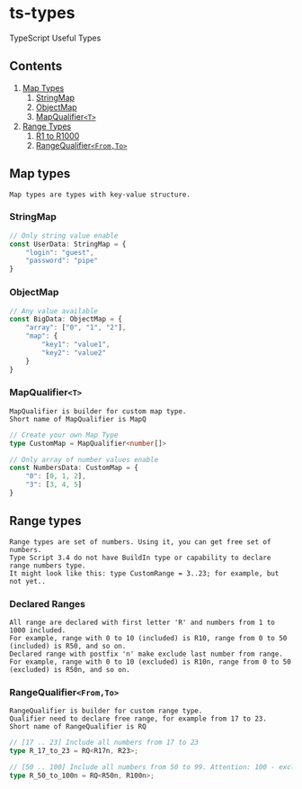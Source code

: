# ts-types
TypeScript Useful Types

## Contents
1. [Map Types](#map-types)
    1. [StringMap](#stringmap)
    2. [ObjectMap](#objectmap)
    3. [MapQualifier`<T>`](#mapqualifier`<T>`)
2. [Range Types](#range-types)
    1. [R1 to R1000](declaredranges)
    2. [RangeQualifier`<From,To>`](#rangequalifier`<From,To>`)

## Map types

    Map types are types with key-value structure.

### StringMap

```typescript
// Only string value enable
const UserData: StringMap = {
    "login": "guest",
    "password": "pipe"
}
```

### ObjectMap

```typescript
// Any value available
const BigData: ObjectMap = {
    "array": ["0", "1", "2"],
    "map": {
        "key1": "value1",
        "key2": "value2"
    }
}
```

### MapQualifier`<T>`

    MapQualifier is builder for custom map type.
    Short name of MapQualifier is MapQ

```typescript
// Create your own Map Type
type CustomMap = MapQualifier<number[]>

// Only array of number values enable
const NumbersData: CustomMap = {
    "0": [0, 1, 2],
    "3": [3, 4, 5]
}
```

## Range types

    Range types are set of numbers. Using it, you can get free set of numbers.
    Type Script 3.4 do not have BuildIn type or capability to declare range numbers type.
    It might look like this: type CustomRange = 3..23; for example, but not yet..

### Declared Ranges

    All range are declared with first letter 'R' and numbers from 1 to 1000 included.
    For example, range with 0 to 10 (included) is R10, range from 0 to 50 (included) is R50, and so on.
    Declared range with postfix 'n' make exclude last number from range.
    For example, range with 0 to 10 (excluded) is R10n, range from 0 to 50 (excluded) is R50n, and so on.


### RangeQualifier`<From,To>`

    RangeQualifier is builder for custom range type.
    Qualifier need to declare free range, for example from 17 to 23.
    Short name of RangeQualifier is RQ

```typescript
// [17 .. 23] Include all numbers from 17 to 23
type R_17_to_23 = RQ<R17n, R23>;

// [50 .. 100] Include all numbers from 50 to 99. Attention: 100 - excluded
type R_50_to_100n = RQ<R50n, R100n>;
```